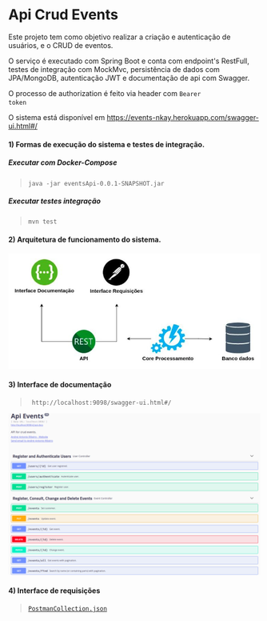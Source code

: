 # Api Crud Events

Este projeto tem como objetivo realizar a criação e autenticação de usuários, e o CRUD de eventos.

O serviço é executado com Spring Boot e conta com endpoint's RestFull, testes de integração com MockMvc, persistência de dados com JPA/MongoDB, autenticação JWT e documentação de api com Swagger.

O processo de authorization é feito via header com <code>Bearer token</code>

O sistema está disponível em https://events-nkay.herokuapp.com/swagger-ui.html#/

#### 1) Formas de execução do sistema e testes de integração.

   ##### Executar com Docker-Compose 
   ><code>java -jar eventsApi-0.0.1-SNAPSHOT.jar</code>

   ##### Executar testes integração 
   ><code>mvn test</code>

#### 2) Arquitetura de funcionamento do sistema.
![](img/arquitetura.jpg)

#### 3) Interface de documentação
><code> http://localhost:9098/swagger-ui.html#/</code>

![](img/swagger.png)

#### 4) Interface de requisições
><code>[PostmanCollection.json](Nkay-Events.postman_collection.json)</code>
